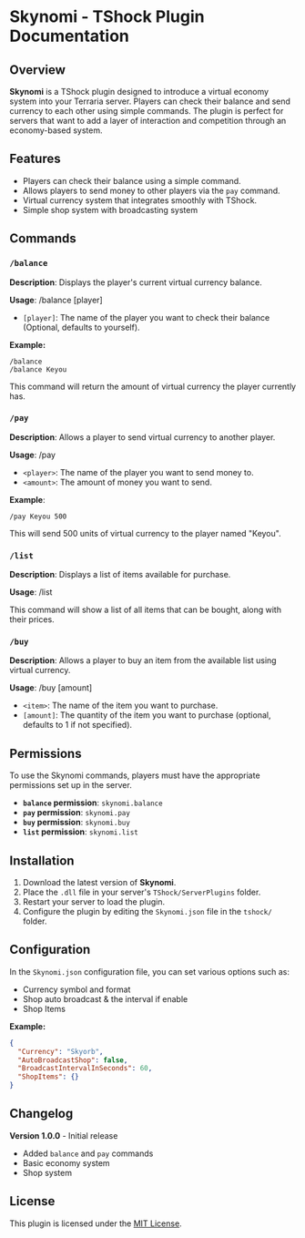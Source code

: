 # Skynomi - TShock Plugin Documentation

## Overview

**Skynomi** is a TShock plugin designed to introduce a virtual economy system into your Terraria server. Players can check their balance and send currency to each other using simple commands. The plugin is perfect for servers that want to add a layer of interaction and competition through an economy-based system.

## Features

- Players can check their balance using a simple command.
- Allows players to send money to other players via the `pay` command.
- Virtual currency system that integrates smoothly with TShock.
- Simple shop system with broadcasting system

## Commands

### `/balance`

**Description**: Displays the player's current virtual currency balance.

**Usage**: 
/balance [player]

- `[player]`: The name of the player you want to check their balance (Optional, defaults to yourself).

**Example:**
```
/balance
/balance Keyou
```

This command will return the amount of virtual currency the player currently has.

### `/pay`

**Description**: Allows a player to send virtual currency to another player.

**Usage**:
/pay <player> <amount>

- `<player>`: The name of the player you want to send money to.
- `<amount>`: The amount of money you want to send.

**Example**:
```
/pay Keyou 500
```

This will send 500 units of virtual currency to the player named "Keyou".

### `/list`

**Description**: Displays a list of items available for purchase.

**Usage**: 
/list

This command will show a list of all items that can be bought, along with their prices.

### `/buy`

**Description**: Allows a player to buy an item from the available list using virtual currency.

**Usage**:
/buy <item> [amount]

- `<item>`: The name of the item you want to purchase.
- `[amount]`: The quantity of the item you want to purchase (optional, defaults to 1 if not specified).

## Permissions

To use the Skynomi commands, players must have the appropriate permissions set up in the server.

- **`balance` permission**: `skynomi.balance`
- **`pay` permission**: `skynomi.pay`
- **`buy` permission**: `skynomi.buy`
- **`list` permission**: `skynomi.list`

## Installation

1. Download the latest version of **Skynomi**.
2. Place the `.dll` file in your server's `TShock/ServerPlugins` folder.
3. Restart your server to load the plugin.
4. Configure the plugin by editing the `Skynomi.json` file in the `tshock/` folder.

## Configuration

In the `Skynomi.json` configuration file, you can set various options such as:
- Currency symbol and format
- Shop auto broadcast & the interval if enable
- Shop Items

**Example:**
```json
{
  "Currency": "Skyorb",
  "AutoBroadcastShop": false,
  "BroadcastIntervalInSeconds": 60,
  "ShopItems": {}
}
```

## Changelog

**Version 1.0.0** - Initial release
- Added `balance` and `pay` commands
- Basic economy system
- Shop system

## License

This plugin is licensed under the [MIT License](https://opensource.org/licenses/MIT).
